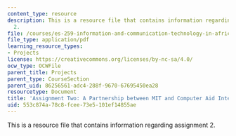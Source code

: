 ```yaml
---
content_type: resource
description: This is a resource file that contains information regarding assignment
  2.
file: /courses/es-259-information-and-communication-technology-in-africa-spring-2006/553c874a78c8fcee73e5101ef14855ae_MITES_259S06_gill_2.pdf
file_type: application/pdf
learning_resource_types:
- Projects
license: https://creativecommons.org/licenses/by-nc-sa/4.0/
ocw_type: OCWFile
parent_title: Projects
parent_type: CourseSection
parent_uid: 86256561-adc4-288f-9670-67695450ea28
resourcetype: Document
title: 'Assignment Two: A Partnership between MIT and Computer Aid International'
uid: 553c874a-78c8-fcee-73e5-101ef14855ae
---
```

This is a resource file that contains information regarding assignment 2.